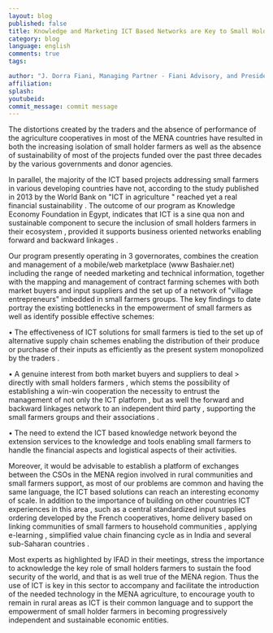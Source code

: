 ```yaml
---
layout: blog
published: false
title: Knowledge and Marketing ICT Based Networks are Key to Small Holder Farmers’ Inclusion in their Ecosystem in MENA
category: blog
language: english
comments: true
tags: 

author: "J. Dorra Fiani, Managing Partner - Fiani Advisory, and President - Knowledge Economy Foundation"
affiliation: 
splash: 
youtubeid: 
commit_message: commit message
---
```

The distortions created by the traders and the absence of performance of the agriculture cooperatives in most of the MENA countries have resulted in both the increasing isolation of small holder farmers as well as the absence of sustainability of most of the projects funded over the past three decades by the various governments and donor agencies. 


In parallel, the majority of the ICT based projects addressing small farmers in various developing countries have not, according to the study published in 2013 by the World Bank on "ICT in agriculture " reached yet a real financial sustainability . The outcome of our program as Knowledge Economy Foundation in Egypt, indicates that ICT is a sine qua non and sustainable component to secure the inclusion of small holders farmers in their ecosystem , provided it supports business oriented networks enabling forward and backward linkages .

Our program presently operating in 3 governorates, combines the creation and management of a mobile/web marketplace (www Bashaier.net) including the range of needed marketing and technical information, together with the mapping and management of contract farming schemes with both market buyers and input suppliers and the set up of a network of "village entrepreneurs" imbedded in small farmers groups. The key findings to date portray the existing bottlenecks in the empowerment of small farmers as well as identify possible effective schemes:

•	The effectiveness of ICT solutions for small farmers is tied to the set up of alternative supply chain schemes enabling the distribution of their produce or purchase of their inputs as efficiently as the present system monopolized by the traders .

•	A genuine interest from both market buyers and suppliers to deal > directly with small holders farmers , which stems the possibility of establishing a win-win cooperation the necessity to entrust the management of not only the ICT platform , but as well the forward and backward linkages network to an independent third party , supporting the small farmers groups and their associations .

•	The need to extend the ICT based knowledge network beyond the extension services to the knowledge and tools enabling small farmers to handle the financial aspects and logistical aspects of their activities.

Moreover, it would be advisable to establish a platform of exchanges between the CSOs in the MENA region involved in rural communities and small farmers support, as most of our problems are common and having the same language, the ICT based solutions can reach an interesting economy of scale. In addition to the importance of building on other countries ICT experiences in this area , such as a central standardized input supplies ordering developed by the French cooperatives, home delivery based on linking communities of small farmers to household communities , applying e-learning , simplified value chain financing cycle as in India and several sub-Saharan countries .

Most experts as highlighted by IFAD in their meetings, stress the importance to acknowledge the key role of small holders farmers to sustain the food security of the world, and that is as well true of the MENA region. Thus the use of ICT is key in this sector to accompany and facilitate the introduction of the needed technology in the MENA agriculture, to encourage youth to remain in rural areas as ICT is their common language and to support the empowerment of small holder farmers in becoming progressively independent and sustainable economic entities.